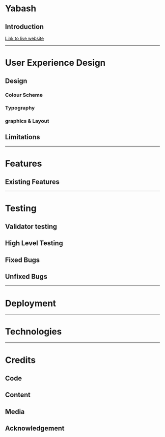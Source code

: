 # Yabash

## Introduction

[Link to live website](https://flo-yabash.herokuapp.com/ "visit website")

---

# User Experience Design

## Design

### Colour Scheme

### Typography

### graphics & Layout

## Limitations

---

# Features

## Existing Features

---

# Testing

## Validator testing

## High Level Testing

## Fixed Bugs

## Unfixed Bugs

---

# Deployment

---

# Technologies

---
# Credits

## Code

## Content

## Media

## Acknowledgement 
